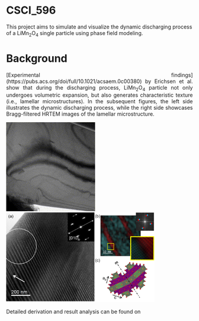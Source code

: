 # CSCI_596
This project aims to simulate and visualize the dynamic discharging process of a LiMn<sub>2</sub>O<sub>4</sub> single particle using phase field modeling.

# Background
<p style="text-align: justify;">
[Experimental findings](https://pubs.acs.org/doi/full/10.1021/acsaem.0c00380) by Erichsen et al. show that during the discharging process, LiMn<sub>2</sub>O<sub>4</sub> particle not only undergoes volumetric expansion, but also generates characteristic texture (i.e., lamellar microstructures). In the subsequent figures, the left side illustrates the dynamic discharging process, while the right side showcases Bragg-filtered HRTEM images of the lamellar microstructure.
</p>

![LMO_experiment](LMO_experiment.gif) <img src="LMO_Lamellar_microstructure.jpeg" alt="LMO_lamellar_microstructure" width="400"/>

Detailed derivation and result analysis can be found on 
